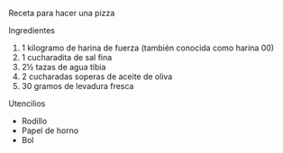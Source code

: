 Receta para hacer una pizza

Ingredientes

<ol>
  <li>1 kilogramo de harina de fuerza (también conocida como harina 00)</li>
  <li>1 cucharadita de sal fina</li>
  <li>2½ tazas de agua tibia</li>
  <li>2 cucharadas soperas de aceite de oliva</li>
  <li>30 gramos de levadura fresca</li>
</ol>

Utencilios

<ul>

  <li>Rodillo</li>
  <li>Papel de horno</li>
  <li>Bol</li>
</ul>
